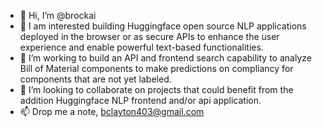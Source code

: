 - 👋 Hi, I’m @brockai
- 👀 I am interested building Huggingface open source NLP applications deployed in the browser or as secure APIs to enhance the user experience and enable powerful text-based functionalities.
- 🌱 I’m working to build an API and frontend search capability to analyze Bill of Material components to make predictions on compliancy for components that are not yet labeled.
- 💞️ I’m looking to collaborate on projects that could benefit from the addition Huggingface NLP frontend and/or api application.
- 📫 Drop me a note, bclayton403@gmail.com

<!---
brockai/brockai is a ✨ special ✨ repository because its `README.md` (this file) appears on your GitHub profile.
You can click the Preview link to take a look at your changes.
--->
